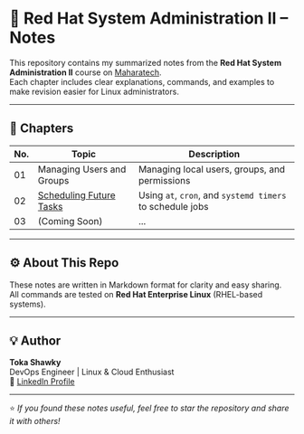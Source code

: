 # 🧠 Red Hat System Administration II – Notes  

This repository contains my summarized notes from the **Red Hat System Administration II** course on [Maharatech](https://maharatech.gov.eg/).  
Each chapter includes clear explanations, commands, and examples to make revision easier for Linux administrators.

---

## 📂 Chapters

| No. | Topic | Description |
|-----|--------|-------------|
| 01 | Managing Users and Groups | Managing local users, groups, and permissions |
| 02 | [Scheduling Future Tasks](CH02_Scheduling%20Future%20Tasks.md) | Using `at`, `cron`, and `systemd timers` to schedule jobs |
| 03 | (Coming Soon) | ... |

---

## ⚙️ About This Repo
These notes are written in Markdown format for clarity and easy sharing.  
All commands are tested on **Red Hat Enterprise Linux** (RHEL-based systems).

---

## 💡 Author
**Toka Shawky**  
DevOps Engineer | Linux & Cloud Enthusiast  
🔗 [LinkedIn Profile](www.linkedin.com/in/tokaa-shawky)

---

⭐ *If you found these notes useful, feel free to star the repository and share it with others!*
